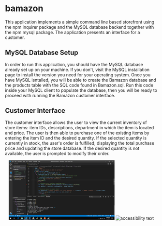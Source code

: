 # bamazon

This application implements a simple command line based storefront using the npm inquirer package and the MySQL database backend together with the npm mysql package. The application presents an interface for a customer.

<h2>MySQL Database Setup</h2>
In order to run this application, you should have the MySQL database already set up on your machine. If you don't, visit the MySQL installation page to install the version you need for your operating system. Once you have MySQL isntalled, you will be able to create the Bamazon database and the products table with the SQL code found in Bamazon.sql. Run this code inside your MySQL client to populate the database, then you will be ready to proceed with running the Bamazon customer interface.

<h2>Customer Interface</h2>
The customer interface allows the user to view the current inventory of store items: item IDs, descriptions, department in which the item is located and price. The user is then able to purchase one of the existing items by entering the item ID and the desired quantity. If the selected quantity is currently in stock, the user's order is fulfilled, displaying the total purchase price and updating the store database. If the desired quantity is not available, the user is prompted to modify their order.

<p align="center">
  <img src="https://github.com/nordberg5780/bamazon/blob/master/screen%20shots/ordered%20product%20and%20updated%20table.png" width="350" title="hover text">
  <img src="your_relative_path_here_number_2_large_name" width="350" alt="accessibility text">
</p>
